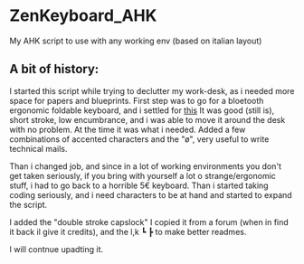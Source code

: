 # ZenKeyboard_AHK
My AHK script to use with any working env (based on italian layout)

## A bit of history:

I started this script while trying to declutter my work-desk, as i needed more space for papers and blueprints. First step was to go for a bloetooth ergonomic foldable keyboard, and i settled for [this](https://www.amazon.it/gp/product/B07BNB6R7G/ref=ppx_yo_dt_b_search_asin_title?ie=UTF8&th=1)
It was good (still is), short stroke, low encumbrance, and i was able to move it around the desk with no problem. At the time it was what i needed. Added a few combinations of accented characters and the "ø", very useful to write technical mails.

Than i changed job, and since in a lot of working environments you don't get taken seriously, if you bring with yourself a lot o strange/ergonomic stuff, i had to go back to a horrible 5€ keyboard. Than i started taking coding seriously, and i need characters to be at hand and started to expand the script.

I added the "double stroke capslock" I copied it from a forum (when in find it back il give it credits), and the l,k ┗ ┣ to make better readmes.

I will contnue upadting it.
